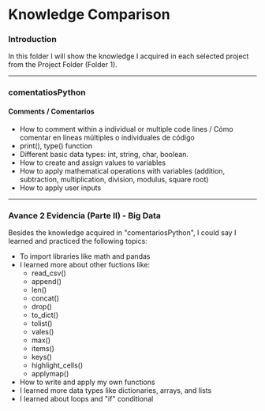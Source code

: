 # Knowledge Comparison

### Introduction

In this folder I will show the knowledge I acquired in each selected project from the Project Folder (Folder 1).


---
### comentatiosPython

#### Comments / Comentarios

- How to comment within a individual or multiple code lines / Cómo comentar en líneas múltiples o individuales de código
- print(), type() function
- Different basic data types: int, string, char, boolean.
- How to create and assign values to variables
- How to apply mathematical operations with variables (addition, subtraction, multiplication, division, modulus, square root)
- How to apply user inputs

---

### Avance 2 Evidencia (Parte II) - Big Data

Besides the knowledge acquired in "comentariosPython", I could say I learned and practiced the following topics:

- To import libraries like math and pandas
- I learned more about other fuctions like:
  - read_csv()
  - append()
  - len()
  - concat()
  - drop()
  - to_dict()
  - tolist()
  - vales()
  - max()
  - items()
  - keys()
  - highlight_cells()
  - applymap()
- How to write and apply my own functions
- I learned more data types like dictionaries, arrays, and lists
- I learned about loops and "if" conditional

